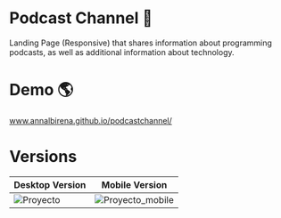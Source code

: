 # Podcast Channel 🎵

Landing Page (Responsive) that shares information about programming podcasts, as well as additional information about technology.

# Demo 🌎

www.annalbirena.github.io/podcastchannel/

# Versions

| Desktop Version | Mobile Version |
| ------------- | ------------- |
| ![Proyecto](https://user-images.githubusercontent.com/30696989/123358218-b662b200-d530-11eb-9117-d56ee612485c.png)  | ![Proyecto_mobile](https://user-images.githubusercontent.com/30696989/123359017-1c9c0480-d532-11eb-9f33-2e5cd4f0c845.png)  |











